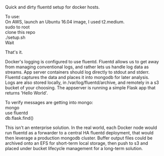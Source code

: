 Quick and dirty fluentd setup for docker hosts.  
  
To use:  
On AWS, launch an Ubuntu 16.04 image, I used t2.medium.  
sudo to root  
clone this repo  
./setup.sh  
Wait  
  
That's it.  
  
Docker's logging is configured to use fluentd. Fluentd allows us to get away from managing conventional logs, and rather lets us handle log data as streams. App server containers should log directly to stdout and stderr. Fluentd captures the data and places it into mongodb for later analysis. Logs are also stored locally, in /var/log/fluentd/archive, and remotely in a s3 bucket of your choosing. The appserver is running a simple Flask app that returns 'Hello World'.  
  
To verify messages are getting into mongo:  
mongo  
use fluentd  
db.flask.find()  
  
This isn't an enterprise solution. In the real world, each Docker node would run fluentd as a forwarder to a central HA fluentd deployment, that would then leverage a production mongodb cluster. Buffer output files could be archived onto an EFS for short-term local storage, then push to s3 and placed under bucket lifecycle management for a long-term solution.  
